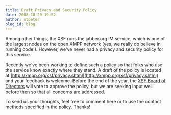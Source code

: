 ```yaml
---
title: Draft Privacy and Security Policy
date: 2008-10-20 19:52
author: stpeter
blog_id: blog
---
```


Among other things, the XSF runs the jabber.org IM service, which is one of the largest nodes on the open XMPP network (yes, we really do believe in running code!). However, we've never had a privacy and security policy for this service. 

Recently we've been working to define such a policy so that folks who use the service know exactly where they stand. A draft of the policy is located at [http://xmpp.org/xsf/privacy.shtml](http://xmpp.org/xsf/privacy.shtml) and your feedback is welcome. Before the end of the year, the [XSF Board of Directors](http://xmpp.org/xsf/board/) will vote to approve the policy, but we are seeking input well before then so that all concerns are addressed.

To send us your thoughts, feel free to comment here or to use the contact methods specified in the policy. Thanks!
